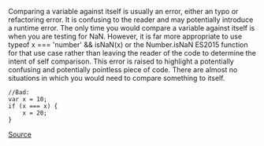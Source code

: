 Comparing a variable against itself is usually an error, either an typo or refactoring error. It is confusing to the reader and may potentially introduce a runtime error. The only time you would compare a variable against itself is when you are testing for NaN. However, it is far more appropriate to use typeof x === 'number' && isNaN(x) or the Number.isNaN ES2015 function for that use case rather than leaving the reader of the code to determine the intent of self comparison. This error is raised to highlight a potentially confusing and potentially pointless piece of code. There are almost no situations in which you would need to compare something to itself.

```
//Bad:
var x = 10;
if (x === x) { 
    x = 20;
}
```

[Source](http://eslint.org/docs/rules/no-self-compare)
